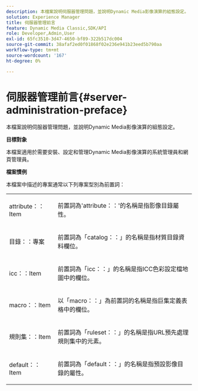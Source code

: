 ```yaml
---
description: 本檔案說明伺服器管理問題，並說明Dynamic Media影像演算的組態設定。
solution: Experience Manager
title: 伺服器管理前言
feature: Dynamic Media Classic,SDK/API
role: Developer,Admin,User
exl-id: 65fc3510-3d47-4650-bf89-322b517dc004
source-git-commit: 38afaf2ed0f01868f02e236e941b23eed5b790aa
workflow-type: tm+mt
source-wordcount: '167'
ht-degree: 0%

---
```


# 伺服器管理前言{#server-administration-preface}

本檔案說明伺服器管理問題，並說明Dynamic Media影像演算的組態設定。

**目標對象**

本檔案適用於需要安裝、設定和管理Dynamic Media影像演算的系統管理員和網頁管理員。

**檔案慣例**

本檔案中描述的專案通常以下列專案型別為前置詞：

<table id="simpletable_E96BA470B3CE4266A9E6ED0440A56C40"> 
 <tr class="strow"> 
  <td class="stentry"> <p>attribute：：Item </p></td> 
  <td class="stentry"> <p>前置詞為'attribute：：'的名稱是指影像目錄屬性。 </p></td> 
 </tr> 
 <tr class="strow"> 
  <td class="stentry"> <p>目錄：：專案 </p></td> 
  <td class="stentry"> <p>前置詞為「catalog：：」的名稱是指材質目錄資料欄位。 </p></td> 
 </tr> 
 <tr class="strow"> 
  <td class="stentry"> <p>icc：：Item </p></td> 
  <td class="stentry"> <p>前置詞為「icc：：」的名稱是指ICC色彩設定檔地圖中的欄位。 </p></td> 
 </tr> 
 <tr class="strow"> 
  <td class="stentry"> <p>macro：：Item </p></td> 
  <td class="stentry"> <p>以「macro：：」為前置詞的名稱是指巨集定義表格中的欄位。 </p></td> 
 </tr> 
 <tr class="strow"> 
  <td class="stentry"> <p>規則集：：Item </p></td> 
  <td class="stentry"> <p>前置詞為「ruleset：：」的名稱是指URL預先處理規則集中的元素。 </p></td> 
 </tr> 
 <tr class="strow"> 
  <td class="stentry"> <p>default：：Item </p></td> 
  <td class="stentry"> <p>前置詞為「default：：」的名稱是指預設影像目錄的屬性。 </p></td> 
 </tr> 
</table>

